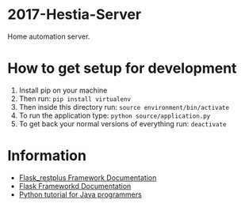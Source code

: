 # 2017-Hestia-Server
Home automation server.

# How to get setup for development
1. Install pip on your machine
2. Then run: 
	`pip install virtualenv`
3. Then inside this directory run:
	`source environment/bin/activate`
5. To run the application type:
	`python source/application.py` 
4. To get back your normal versions of everything run:
	`deactivate` 

# Information
- [Flask_restplus Framework Documentation](https://flask-restplus.readthedocs.io/en/stable/)
- [Flask Frameworkd Documentation](http://flask.pocoo.org/)
- [Python tutorial for Java programmers](http://www.cse.wustl.edu/~ckelleher/cse450/pythonQuickStart.pdf)
